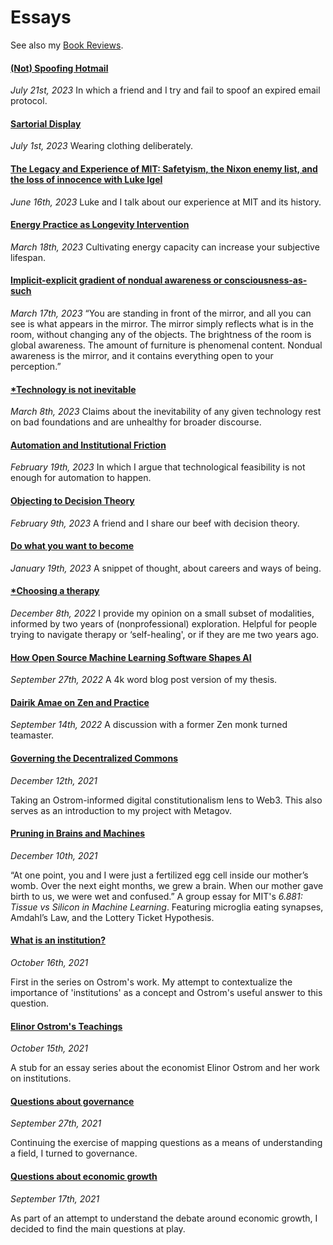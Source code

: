 # Essays

See also my [Book Reviews](/book_reviews).

#### [(Not) Spoofing Hotmail](/posts/not_spoofing_hotmail)
*July 21st, 2023*
In which a friend and I try and fail to spoof an expired email protocol.

#### [Sartorial Display](/posts/sartorial_display)
*July 1st, 2023*
Wearing clothing deliberately.

#### [The Legacy and Experience of MIT: Safetyism, the Nixon enemy list, and the loss of innocence with Luke Igel](/posts/mit_legacy)
*June 16th, 2023*
Luke and I talk about our experience at MIT and its history.

#### [Energy Practice as Longevity Intervention](/posts/energy_longevity)
*March 18th, 2023*
Cultivating energy capacity can increase your subjective lifespan.

#### [Implicit-explicit gradient of nondual awareness or consciousness-as-such](/posts/nondual)
*March 17th, 2023*
“You are standing in front of the mirror, and all you can see is what appears in the mirror. The mirror simply reflects what is in the room, without changing any of the objects. The brightness of the room is global awareness. The amount of furniture is phenomenal content. Nondual awareness is the mirror, and it contains everything open to your perception.”

#### [*Technology is not inevitable](/posts/tech_not_inevitable)
*March 8th, 2023*
Claims about the inevitability of any given technology rest on bad foundations and are unhealthy for broader discourse.

#### [Automation and Institutional Friction](/posts/automation)
*February 19th, 2023*
In which I argue that technological feasibility is not enough for automation to happen.

#### [Objecting to Decision Theory](/posts/decision_theory)
*February 9th, 2023*
A friend and I share our beef with decision theory.

#### [Do what you want to become](/posts/become_career)
*January 19th, 2023*
A snippet of thought, about careers and ways of being.

#### [*Choosing a therapy](/posts/therapy)
*December 8th, 2022*
I provide my opinion on a small subset of modalities, informed by two years of (nonprofessional) exploration. Helpful for people trying to navigate therapy or ‘self-healing', or if they are me two years ago.

#### [How Open Source Machine Learning Software Shapes AI](/posts/mloss_essay)
*September 27th, 2022*
A 4k word blog post version of my thesis.

#### [Dairik Amae on Zen and Practice](/posts/dairik_zen_practice)
*September 14th, 2022*
A discussion with a former Zen monk turned teamaster.


#### [Governing the Decentralized Commons](/posts/decentralized_governance)
*December 12th, 2021*

Taking an Ostrom-informed digital constitutionalism lens to Web3. This also
serves as an introduction to my project with Metagov. 

#### [Pruning in Brains and Machines](https://medium.com/@Yichabod/pruning-in-brains-and-machines-62e1046f0438)
*December 10th, 2021*

“At one point, you and I were just a fertilized egg cell inside our mother’s womb. Over the next eight months, we grew a brain. When our mother gave birth to us, we were wet and confused.”
A group essay for MIT's *6.881: Tissue vs Silicon in Machine Learning*.
Featuring microglia eating synapses, Amdahl’s Law, and the Lottery Ticket Hypothesis.

#### [What is an institution?](/posts/institution)
*October 16th, 2021*

First in the series on Ostrom's work. My attempt to contextualize the importance
of 'institutions' as a concept and Ostrom's useful answer to this question.

#### [Elinor Ostrom's Teachings](/posts/ostrom)  
*October 15th, 2021*

A stub for an essay series about the economist Elinor Ostrom and her work
on institutions.

#### [Questions about governance](/posts/questions_about_governance)  
*September 27th, 2021*

Continuing the exercise of mapping questions as a means of understanding a field,
I turned to governance.

#### [Questions about economic growth](/posts/questions_about_growth)  
*September 17th, 2021*

As part of an attempt to understand the debate around economic growth, I decided
to find the main questions at play.
